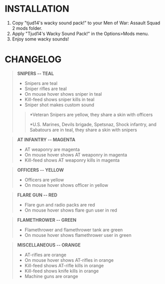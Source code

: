 # INSTALLATION
1. Copy "tjud14's wacky sound pack!" to your Men of War: Assault Squad 2 mods folder.
2. Apply "Tjud14's Wacky Sound Pack!" in the Options>Mods menu.
3. Enjoy some wacky sounds!

# CHANGELOG
>**SNIPERS -- TEAL**
> - Snipers are teal
> - Sniper rifles are teal 
> - On mouse hover shows sniper in teal
> - Kill-feed shows sniper kills in teal 
> - Sniper shot makes custom sound
>>*Veteran Snipers are yellow, they share a skin with officers
>>
>>*U.S. Marines, Devils brigade, Spetsnaz, Shock infantry, and Sabatours are in teal, they share a skin with snipers

>**AT INFANTRY -- MAGENTA**
> - AT weaponry are magenta
> - On mouse hover shows AT weaponry in magenta 
> - Kill-feed shows AT weaponry kills in magenta

>**OFFICERS -- YELLOW**
> - Officers are yellow
> - On mouse hover shows officer in yellow

>**FLARE GUN -- RED**
> - Flare gun and radio packs are red
> - On mouse hover shows flare gun user in red

>**FLAMETHROWER -- GREEN**
> - Flamethrower and flamethrower tank are green
> - On mouse hover shows flamethrower user in green

>**MISCELLANEOUS -- ORANGE**
> - AT-rifles are orange 
> - On mouse hover shows AT-rifles in orange
> - Kill-feed shows AT-rifle kills in orange
> - Kill-feed shows knife kills in orange
> - Machine guns are orange
